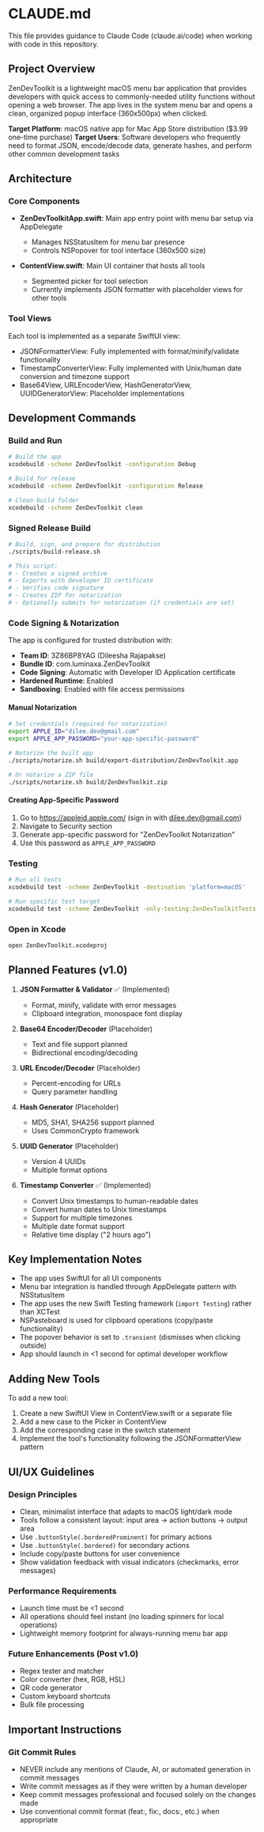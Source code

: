 # CLAUDE.md

This file provides guidance to Claude Code (claude.ai/code) when working with code in this repository.

## Project Overview

ZenDevToolkit is a lightweight macOS menu bar application that provides developers with quick access to commonly-needed utility functions without opening a web browser. The app lives in the system menu bar and opens a clean, organized popup interface (360x500px) when clicked.

**Target Platform**: macOS native app for Mac App Store distribution ($3.99 one-time purchase)
**Target Users**: Software developers who frequently need to format JSON, encode/decode data, generate hashes, and perform other common development tasks

## Architecture

### Core Components

- **ZenDevToolkitApp.swift**: Main app entry point with menu bar setup via AppDelegate
  - Manages NSStatusItem for menu bar presence
  - Controls NSPopover for tool interface (360x500 size)
  
- **ContentView.swift**: Main UI container that hosts all tools
  - Segmented picker for tool selection
  - Currently implements JSON formatter with placeholder views for other tools

### Tool Views

Each tool is implemented as a separate SwiftUI view:
- JSONFormatterView: Fully implemented with format/minify/validate functionality
- TimestampConverterView: Fully implemented with Unix/human date conversion and timezone support
- Base64View, URLEncoderView, HashGeneratorView, UUIDGeneratorView: Placeholder implementations

## Development Commands

### Build and Run
```bash
# Build the app
xcodebuild -scheme ZenDevToolkit -configuration Debug

# Build for release
xcodebuild -scheme ZenDevToolkit -configuration Release

# Clean build folder
xcodebuild -scheme ZenDevToolkit clean
```

### Signed Release Build
```bash
# Build, sign, and prepare for distribution
./scripts/build-release.sh

# This script:
# - Creates a signed archive
# - Exports with Developer ID certificate
# - Verifies code signature
# - Creates ZIP for notarization
# - Optionally submits for notarization (if credentials are set)
```

### Code Signing & Notarization

The app is configured for trusted distribution with:
- **Team ID**: 3Z86BP8YAG (Dileesha Rajapakse)
- **Bundle ID**: com.luminaxa.ZenDevToolkit
- **Code Signing**: Automatic with Developer ID Application certificate
- **Hardened Runtime**: Enabled
- **Sandboxing**: Enabled with file access permissions

#### Manual Notarization
```bash
# Set credentials (required for notarization)
export APPLE_ID="dilee.dev@gmail.com"
export APPLE_APP_PASSWORD="your-app-specific-password"

# Notarize the built app
./scripts/notarize.sh build/export-distribution/ZenDevToolkit.app

# Or notarize a ZIP file
./scripts/notarize.sh build/ZenDevToolkit.zip
```

#### Creating App-Specific Password
1. Go to https://appleid.apple.com/ (sign in with dilee.dev@gmail.com)
2. Navigate to Security section
3. Generate app-specific password for "ZenDevToolkit Notarization"
4. Use this password as `APPLE_APP_PASSWORD`

### Testing
```bash
# Run all tests
xcodebuild test -scheme ZenDevToolkit -destination 'platform=macOS'

# Run specific test target
xcodebuild test -scheme ZenDevToolkit -only-testing:ZenDevToolkitTests
```

### Open in Xcode
```bash
open ZenDevToolkit.xcodeproj
```

## Planned Features (v1.0)

1. **JSON Formatter & Validator** ✅ (Implemented)
   - Format, minify, validate with error messages
   - Clipboard integration, monospace font display

2. **Base64 Encoder/Decoder** (Placeholder)
   - Text and file support planned
   - Bidirectional encoding/decoding

3. **URL Encoder/Decoder** (Placeholder)
   - Percent-encoding for URLs
   - Query parameter handling

4. **Hash Generator** (Placeholder)
   - MD5, SHA1, SHA256 support planned
   - Uses CommonCrypto framework

5. **UUID Generator** (Placeholder)
   - Version 4 UUIDs
   - Multiple format options

6. **Timestamp Converter** ✅ (Implemented)
   - Convert Unix timestamps to human-readable dates
   - Convert human dates to Unix timestamps
   - Support for multiple timezones
   - Multiple date format support
   - Relative time display ("2 hours ago")

## Key Implementation Notes

- The app uses SwiftUI for all UI components
- Menu bar integration is handled through AppDelegate pattern with NSStatusItem
- The app uses the new Swift Testing framework (`import Testing`) rather than XCTest
- NSPasteboard is used for clipboard operations (copy/paste functionality)
- The popover behavior is set to `.transient` (dismisses when clicking outside)
- App should launch in <1 second for optimal developer workflow

## Adding New Tools

To add a new tool:
1. Create a new SwiftUI View in ContentView.swift or a separate file
2. Add a new case to the Picker in ContentView
3. Add the corresponding case in the switch statement
4. Implement the tool's functionality following the JSONFormatterView pattern

## UI/UX Guidelines

### Design Principles
- Clean, minimalist interface that adapts to macOS light/dark mode
- Tools follow a consistent layout: input area → action buttons → output area
- Use `.buttonStyle(.borderedProminent)` for primary actions
- Use `.buttonStyle(.bordered)` for secondary actions
- Include copy/paste buttons for user convenience
- Show validation feedback with visual indicators (checkmarks, error messages)

### Performance Requirements
- Launch time must be <1 second
- All operations should feel instant (no loading spinners for local operations)
- Lightweight memory footprint for always-running menu bar app

### Future Enhancements (Post v1.0)
- Regex tester and matcher
- Color converter (hex, RGB, HSL)
- QR code generator
- Custom keyboard shortcuts
- Bulk file processing

## Important Instructions

### Git Commit Rules
- NEVER include any mentions of Claude, AI, or automated generation in commit messages
- Write commit messages as if they were written by a human developer
- Keep commit messages professional and focused solely on the changes made
- Use conventional commit format (feat:, fix:, docs:, etc.) when appropriate